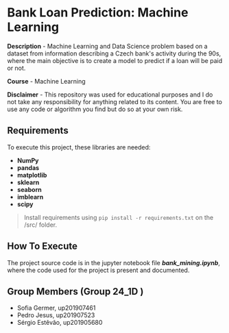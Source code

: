# Bank Loan Prediction: Machine Learning

**Description** - Machine Learning and Data Science problem based on a dataset from information describing a Czech bank's activity during the 90s, where the main objective is to create a model to predict if a loan will be paid or not.

**Course** - Machine Learning

**Disclaimer** -  This repository was used for educational purposes and I do not take any responsibility for anything related to its content. You are free to use any code or algorithm you find but do so at your own risk.


## Requirements

To execute this project, these libraries are needed:


- **NumPy**
- **pandas**
- **matplotlib**
- **sklearn**
- **seaborn**
- **imblearn**
- **scipy**

> Install requirements using ```pip install -r requirements.txt``` on the /src/ folder.


## How To Execute

The project source code is in the jupyter notebook file **_bank_mining.ipynb_**, where the code used for the project is present and documented.

## Group Members (Group 24_1D )

- Sofia Germer, up201907461
- Pedro Jesus, up201907523
- Sérgio Estêvão, up201905680
